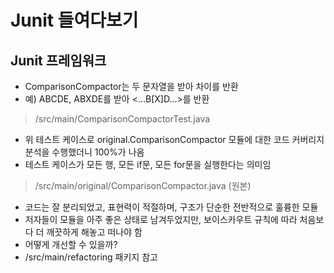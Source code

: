 # Junit 들여다보기

## Junit 프레임워크

- ComparisonCompactor는 두 문자열을 받아 차이를 반환
- 예) ABCDE, ABXDE를 받아 <...B[X]D...>를 반환

> /src/main/ComparisonCompactorTest.java
- 위 테스트 케이스로 original.ComparisonCompactor 모듈에 대한 코드 커버리지 분석을 수행했더니 100%가 나옴
- 테스트 케이스가 모든 행, 모든 if문, 모든 for문을 실행한다는 의미임

> /src/main/original/ComparisonCompactor.java (원본)
- 코드는 잘 분리되었고, 표현력이 적절하며, 구조가 단순한 전반적으로 훌륭한 모듈
- 저자들이 모듈을 아주 좋은 상태로 남겨두었지만, 보이스카우트 규칙에 따라 처음보다 더 깨끗하게 해놓고 떠나야 함
- 어떻게 개선할 수 있을까?
- /src/main/refactoring 패키지 참고
